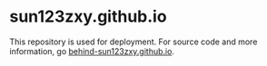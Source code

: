 # sun123zxy.github.io

This repository is used for deployment. For source code and more information, go [behind-sun123zxy.github.io](https://github.com/sun123zxy/behind-sun123zxy.github.io).